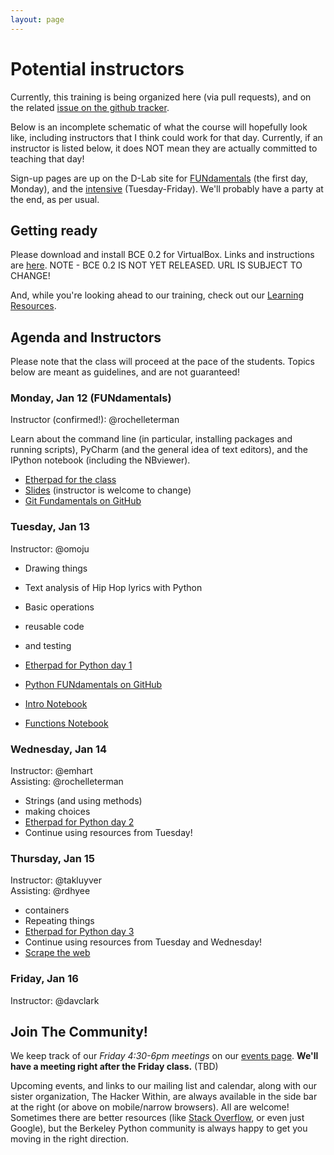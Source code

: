 ```yaml
---
layout: page
---
```

<!-- title: Berkeley D-Lab -- Jan 2015 -->
# Potential instructors

Currently, this training is being organized here (via pull requests), and on the
related [issue on the github
tracker](https://github.com/dlab-berkeley/python-berkeley/issues/37).

Below is an incomplete schematic of what the course will hopefully look like,
including instructors that I think could work for that day. Currently, if an
instructor is listed below, it does NOT mean they are actually committed to
teaching that day!

Sign-up pages are up on the D-Lab site for
[FUNdamentals](http://dlab.berkeley.edu/training/programming-fundamentals-0)
(the first day, Monday), and the
[intensive](http://dlab.berkeley.edu/training/python-intensive-2)
(Tuesday-Friday). We'll probably have a party at the end, as per usual.

## Getting ready

Please download and install BCE 0.2 for VirtualBox. Links and instructions are
[here](http://collaboratool.berkeley.edu/using-virtualbox.html). NOTE - BCE 0.2
IS NOT YET RELEASED. URL IS SUBJECT TO CHANGE!

And, while you're looking ahead to our training, check out our [Learning
Resources](learning_resources.html).

## Agenda and Instructors

Please note that the class will proceed at the pace of the students. Topics
below are meant as guidelines, and are not guaranteed!


### Monday, Jan 12 (FUNdamentals)

Instructor (confirmed!): @rochelleterman

Learn about the command line (in particular, installing packages and running
scripts), PyCharm (and the general idea of text editors), and the IPython
notebook (including the NBviewer).

 - [Etherpad for the class]()
 - [Slides](https://docs.google.com/presentation/d/1RwrP4171VsgA-cj4p9h5bfOgZ4xWzH4Op_RlXqBgIss/edit?usp=sharing) (instructor is welcome to change)
 - [Git Fundamentals on GitHub](https://github.com/dlab-berkeley/git-fundamentals)


### Tuesday, Jan 13

Instructor: @omoju

 - Drawing things
 - Text analysis of Hip Hop lyrics with Python

 - Basic operations
 - reusable code
 - and testing
 - [Etherpad for Python day 1]()
 - [Python FUNdamentals on GitHub](https://github.com/dlab-berkeley/python-fundamentals)
 - [Intro Notebook](https://github.com/dlab-berkeley/python-fundamentals/blob/master/cheat-sheets/01-Intro.ipynb)
 - [Functions Notebook](https://github.com/dlab-berkeley/python-fundamentals/blob/master/cheat-sheets/02-Functions%20and%20Using%20Modules.ipynb)


### Wednesday, Jan 14

Instructor: @emhart  
Assisting: @rochelleterman

 - Strings (and using methods)
 - making choices
 - [Etherpad for Python day 2]()
 - Continue using resources from Tuesday!


### Thursday, Jan 15

Instructor: @takluyver  
Assisting: @rdhyee

 - containers
 - Repeating things
 - [Etherpad for Python day 3]()
 - Continue using resources from Tuesday and Wednesday!
 - [Scrape the web](http://docs.python-guide.org/en/latest/scenarios/scrape/)


### Friday, Jan 16

Instructor: @davclark

## Join The Community!

We keep track of our *Friday 4:30-6pm meetings* on our [events page](/events).
**We'll have a meeting right after the Friday class.** (TBD)

Upcoming events, and links to our mailing list and calendar, along with our
sister organization, The Hacker Within, are always available in the side bar at
the right (or above on mobile/narrow browsers). All are welcome! Sometimes there
are better resources (like [Stack Overflow](http://stackoverflow.com), or even
just Google), but the Berkeley Python community is always happy to get you
moving in the right direction.
